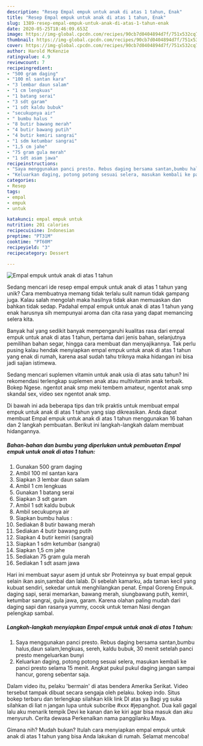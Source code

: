 ```yaml
---
description: "Resep Empal empuk untuk anak di atas 1 tahun, Enak"
title: "Resep Empal empuk untuk anak di atas 1 tahun, Enak"
slug: 1389-resep-empal-empuk-untuk-anak-di-atas-1-tahun-enak
date: 2020-05-25T18:46:09.653Z
image: https://img-global.cpcdn.com/recipes/90cb7d0404894d7f/751x532cq70/empal-empuk-untuk-anak-di-atas-1-tahun-foto-resep-utama.jpg
thumbnail: https://img-global.cpcdn.com/recipes/90cb7d0404894d7f/751x532cq70/empal-empuk-untuk-anak-di-atas-1-tahun-foto-resep-utama.jpg
cover: https://img-global.cpcdn.com/recipes/90cb7d0404894d7f/751x532cq70/empal-empuk-untuk-anak-di-atas-1-tahun-foto-resep-utama.jpg
author: Harold McKenzie
ratingvalue: 4.9
reviewcount: 7
recipeingredient:
- "500 gram daging"
- "100 ml santan kara"
- "3 lembar daun salam"
- "1 cm lengkuas"
- "1 batang serai"
- "3 sdt garam"
- "1 sdt kaldu bubuk"
- "secukupnya air"
- " bumbu halus "
- "8 butir bawang merah"
- "4 butir bawang putih"
- "4 butir kemiri sangrai"
- "1 sdm ketumbar sangrai"
- "1,5 cm jahe"
- "75 gram gula merah"
- "1 sdt asam jawa"
recipeinstructions:
- "Saya menggunakan panci presto. Rebus daging bersama santan,bumbu halus,daun salam,lengkuas, sereh, kaldu bubuk, 30 menit setelah panci presto mengeluarkan bunyi"
- "Keluarkan daging, potong potong sesuai selera, masukan kembali ke panci presto selama 15 menit. Angkat pukul pukul daging jangan sampai hancur, goreng sebentar saja."
categories:
- Resep
tags:
- empal
- empuk
- untuk

katakunci: empal empuk untuk 
nutrition: 201 calories
recipecuisine: Indonesian
preptime: "PT31M"
cooktime: "PT60M"
recipeyield: "3"
recipecategory: Dessert

---
```



![Empal empuk untuk anak di atas 1 tahun](https://img-global.cpcdn.com/recipes/90cb7d0404894d7f/751x532cq70/empal-empuk-untuk-anak-di-atas-1-tahun-foto-resep-utama.jpg)

Sedang mencari ide resep empal empuk untuk anak di atas 1 tahun yang unik? Cara membuatnya memang tidak terlalu sulit namun tidak gampang juga. Kalau salah mengolah maka hasilnya tidak akan memuaskan dan bahkan tidak sedap. Padahal empal empuk untuk anak di atas 1 tahun yang enak harusnya sih mempunyai aroma dan cita rasa yang dapat memancing selera kita.

Banyak hal yang sedikit banyak mempengaruhi kualitas rasa dari empal empuk untuk anak di atas 1 tahun, pertama dari jenis bahan, selanjutnya pemilihan bahan segar, hingga cara membuat dan menyajikannya. Tak perlu pusing kalau hendak menyiapkan empal empuk untuk anak di atas 1 tahun yang enak di rumah, karena asal sudah tahu triknya maka hidangan ini bisa jadi sajian istimewa.

Sedang mencari suplemen vitamin untuk anak usia di atas satu tahun? Ini rekomendasi terlengkap suplemen anak atau multivitamin anak terbaik. Bokep Ngese. ngentot anak smp meki tembem amateur, ngentot anak smp skandal sex, video sex ngentot anak smp.


Di bawah ini ada beberapa tips dan trik praktis untuk membuat empal empuk untuk anak di atas 1 tahun yang siap dikreasikan. Anda dapat membuat Empal empuk untuk anak di atas 1 tahun menggunakan 16 bahan dan 2 langkah pembuatan. Berikut ini langkah-langkah dalam membuat hidangannya.

<!--inarticleads1-->

##### Bahan-bahan dan bumbu yang diperlukan untuk pembuatan Empal empuk untuk anak di atas 1 tahun:

1. Gunakan 500 gram daging
1. Ambil 100 ml santan kara
1. Siapkan 3 lembar daun salam
1. Ambil 1 cm lengkuas
1. Gunakan 1 batang serai
1. Siapkan 3 sdt garam
1. Ambil 1 sdt kaldu bubuk
1. Ambil secukupnya air
1. Siapkan  bumbu halus :
1. Sediakan 8 butir bawang merah
1. Sediakan 4 butir bawang putih
1. Siapkan 4 butir kemiri (sangrai)
1. Siapkan 1 sdm ketumbar (sangrai)
1. Siapkan 1,5 cm jahe
1. Sediakan 75 gram gula merah
1. Sediakan 1 sdt asam jawa


Hari ini membuat sayur asem jd untuk sbr Proteinnya sy buat empal gepuk selain ikan asin,sambal dan lalab. Di sebelah kamarku, ada taman kecil yang kubuat sendiri, sekedar untuk menghilangkan penat. Empal Goreng Empuk. daging sapi, serai memarkan, bawang merah, siungbawang putih, kemiri, ketumbar sangrai, gula jawa, garam. Karena olahan paling mudah dari daging sapi dan rasanya yummy, cocok untuk teman Nasi dengan pelengkap sambal. 

<!--inarticleads2-->

##### Langkah-langkah menyiapkan Empal empuk untuk anak di atas 1 tahun:

1. Saya menggunakan panci presto. Rebus daging bersama santan,bumbu halus,daun salam,lengkuas, sereh, kaldu bubuk, 30 menit setelah panci presto mengeluarkan bunyi
1. Keluarkan daging, potong potong sesuai selera, masukan kembali ke panci presto selama 15 menit. Angkat pukul pukul daging jangan sampai hancur, goreng sebentar saja.


Dalam video itu, pelaku &#39;bermain&#39; di atas bendera Amerika Serikat. Video tersebut tampak dibuat secara sengaja oleh pelaku. bokep indo. Situs bokep terbaru dan terlengkap silahkan klik link DI atas ya  Bagi yg suka silahkan di liat n jangan lupa untuk subcribe #xxx #jepanghot. Dua kali gagal lalu aku menarik tempik Devi ke kanan dan ke kiri agar bisa masuk dan aku menyuruh. Cerita dewasa Perkenalkan nama panggilanku Maya. 

Gimana nih? Mudah bukan? Itulah cara menyiapkan empal empuk untuk anak di atas 1 tahun yang bisa Anda lakukan di rumah. Selamat mencoba!
